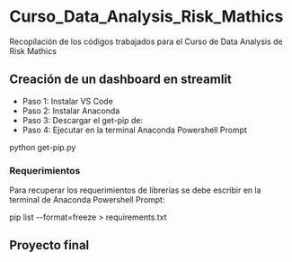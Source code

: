 # Curso_Data_Analysis_Risk_Mathics
Recopilación de los códigos trabajados para el Curso de Data Analysis de Risk Mathics


## Creación de un dashboard en streamlit

- Paso 1: Instalar VS Code
- Paso 2: Instalar Anaconda
- Paso 3: Descargar el get-pip de:
- Paso 4: Ejecutar en la terminal Anaconda Powershell Prompt


python get-pip.py

### Requerimientos

Para recuperar los requerimientos de librerías se debe escribir en la terminal de Anaconda Powershell Prompt:

pip list --format=freeze > requirements.txt

## Proyecto final
